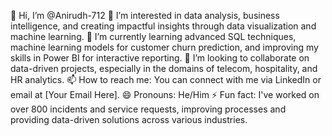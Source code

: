👋 Hi, I’m @Anirudh-712
👀 I’m interested in data analysis, business intelligence, and creating impactful insights through data visualization and machine learning.
🌱 I’m currently learning advanced SQL techniques, machine learning models for customer churn prediction, and improving my skills in Power BI for interactive reporting.
💞️ I’m looking to collaborate on data-driven projects, especially in the domains of telecom, hospitality, and HR analytics.
📫 How to reach me: You can connect with me via LinkedIn or email at [Your Email Here].
😄 Pronouns: He/Him
⚡ Fun fact: I've worked on over 800 incidents and service requests, improving processes and providing data-driven solutions across various industries.


<!---
Anirudh-712/Anirudh-712 is a ✨ special ✨ repository because its `README.md` (this file) appears on your GitHub profile.
You can click the Preview link to take a look at your changes.
--->
